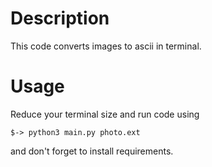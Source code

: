 # Description
This code converts images to ascii in terminal.
# Usage
Reduce your terminal size and run code using 
```
$-> python3 main.py photo.ext
```
and don't forget to install requirements.
